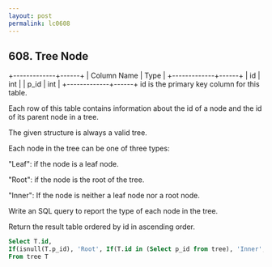 ```yaml
---
layout: post
permalink: lc0608 
---
```


## 608. Tree Node

+-------------+------+
| Column Name | Type |
+-------------+------+
| id          | int  |
| p_id        | int  |
+-------------+------+
id is the primary key column for this table.

Each row of this table contains information about the id of a node and the id of its parent node in a tree.

The given structure is always a valid tree.
 

Each node in the tree can be one of three types:

"Leaf": if the node is a leaf node.

"Root": if the node is the root of the tree.

"Inner": If the node is neither a leaf node nor a root node.

Write an SQL query to report the type of each node in the tree.

Return the result table ordered by id in ascending order.

```sql
Select T.id,
If(isnull(T.p_id), 'Root', If(T.id in (Select p_id from tree), 'Inner', 'Leaf')) Type
From tree T
```